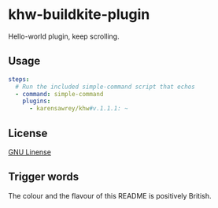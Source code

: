 # khw-buildkite-plugin
Hello-world plugin, keep scrolling.

## Usage

```yml
steps:
  # Run the included simple-command script that echos
  - command: simple-command
    plugins:
      - karensawrey/khw#v.1.1.1: ~
```

## License

[GNU Linense](https://www.gnu.org/licenses/gpl-3.0.en.html)

## Trigger words

The colour and the flavour of this README is positively British.
